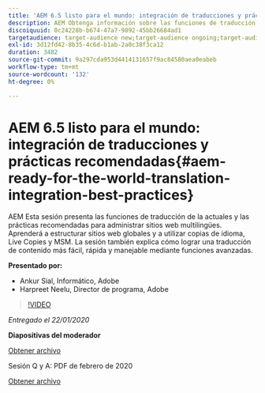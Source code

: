 ```yaml
---
title: 'AEM 6.5 listo para el mundo: integración de traducciones y prácticas recomendadas'
description: AEM Obtenga información sobre las funciones de traducción de la actuales y las prácticas recomendadas para administrar sitios web multilingües. Aprenda a estructurar sitios web globales, utilizar copias de idioma, Live Copies y MSM. Consiga una traducción de contenido más fácil, rápida y manejable mediante funciones avanzadas.
discoiquuid: 0c24228b-b674-47a7-9892-45bb26684ad1
targetaudience: target-audience new;target-audience ongoing;target-audience upgrader
exl-id: 3d12fd42-8b35-4c6d-b1ab-2a0c38f3ca12
duration: 3482
source-git-commit: 9a297cda953d4414131657f9ac84580aea0eabeb
workflow-type: tm+mt
source-wordcount: '132'
ht-degree: 0%

---
```


# AEM 6.5 listo para el mundo: integración de traducciones y prácticas recomendadas{#aem-ready-for-the-world-translation-integration-best-practices}

AEM Esta sesión presenta las funciones de traducción de la actuales y las prácticas recomendadas para administrar sitios web multilingües. Aprenderá a estructurar sitios web globales y a utilizar copias de idioma, Live Copies y MSM. La sesión también explica cómo lograr una traducción de contenido más fácil, rápida y manejable mediante funciones avanzadas.

**Presentado por:**

* Ankur Sial, Informático, Adobe
* Harpreet Neelu, Director de programa, Adobe

>[!VIDEO](https://video.tv.adobe.com/v/31153?quality=9)

*Entregado el 22/01/2020*

**Diapositivas del moderador**

[Obtener archivo](assets/gems-2020-translations.pdf)

Sesión Q y A: PDF de febrero de 2020

[Obtener archivo](assets/aem-gems-translationqnafeb2020.pdf)
